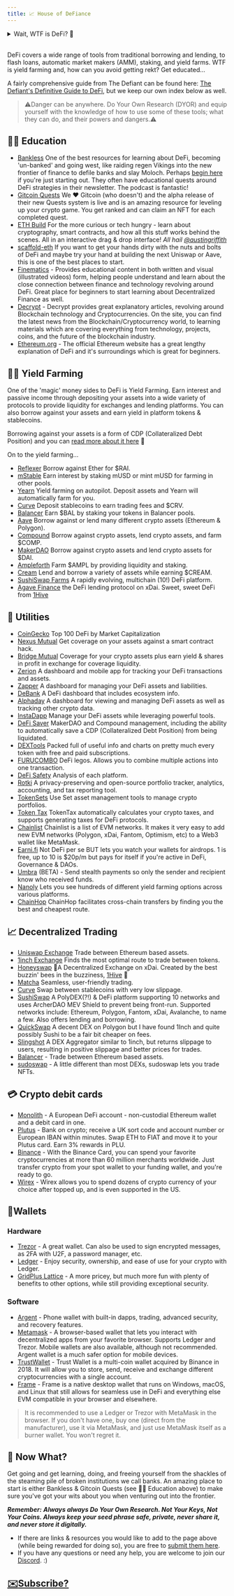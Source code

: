 ```yaml
---
title: 📈 House of DeFiance
---
```


<details>
<summary>Wait, WTF is DeFi? 🤔</summary>
<br />

Decentralized Finance is the application of cryptographic tools for financial applications. By trusting in code we can compose new ways to interact with tokens, which means money LEGOS. In the House of DeFi, we give you a small taste of some different DeFi platforms as well as recap some of the key platforms while covering their purpose.

* But why do we need DeFi? Don't we get financial services from banks?

TL;DR:  Want to ape a $5k investment into something at 3 AM (don't FOMO 😬), donate $10k to a small charity project in Costa Rica via [Giveth](https://giveth.io), borrow $1k to fix your car, send $100 to a friend on the other side of the world, or simply earn some interest on the assets you have in your wallet? With DeFi you can, and you don't have to go to a local bank branch, call anyone, or answer any probing questions before you do it. You can just do it. You become your own bank and it feels damn good.

It's true, we do get financial services from banks like Wells Fargo, HSBC, Lloyds, etc. But the banks aren't very nice and only serve to benefit their shareholders. Banks offer high interest accounts earning a whopping 0.1% APY and charge us to use their fine services. 🥳 For this amazing yield, we deposit funds into banks, and *our* funds are used to provide the liquidity for them to offer their services, make exorbitant profits from those services, and invest in arms and other nefarious ventures.  Not content with taking all the profit for themselves and making the world a poorer place, they also charge you to have these accounts and hammer you hard if you fall out of favor. Yay the banks. 💔

Decentralized Finance or "DeFi" is a bit different. 🙌 You get most of the same services you get in traditional, centralized finance, or "TradFi", but instead of the banks holding all the money and profiting from everything, the functions they traditionally perform are rolled into code (Smart Contracts) by very clever developers - often open-sourced - and run in a permissionless state on a global, public network of nodes (blockchain), using decentralized storage and no intermediaries involved. Anyone can deposit their assets, play an active role in the protocol, and get a share in the profits. 😁

Users are incentivized to use a protocol and often earn yield in the protocol's own token, which then can give them the ability to partake in the governance and evolution of the protocol, while being invested in the growth of DeFi itself.

Using, depositing, lending, borrowing & staking all can produce different yields that often vary, with the typical being 1-10% and in some (usually risky) cases, even 100%+. Often it will be much much more for the early users of these platforms. This is not without risk and you must always research anything you're considering throwing your precious assets at, *but* educate yourself, use risk management, and it is possible to begin to free yourself of the very broken financial system and make some sweet gains and passive income along the way.

</details>

<br />

DeFi covers a wide range of tools from traditional borrowing and lending, to flash loans, automatic market makers (AMM), staking, and yield farms. WTF is yield farming and, how can you avoid getting rekt? Get educated...

A fairly comprehensive guide from The Defiant can be found here: [The Defiant's Definitive Guide to DeFi](https://newsletter.thedefiant.io/p/the-defiants-definitive-guide-to), but we keep our own index below as well.

> ⚠️Danger can be anywhere. Do Your Own Research (DYOR) and equip yourself with the knowledge of how to use some of these tools; what they can do, and their powers and dangers.⚠️

## 👩‍🏫 Education

* [Bankless](https://newsletter.banklesshq.com/) One of the best resources for learning about DeFi, becoming 'un-banked' and going west, like raiding regen Vikings into the new frontier of finance to defile banks and slay Moloch.  Perhaps [begin here](https://newsletter.banklesshq.com/p/-guide-1-starting-with-bankless) if you're just starting out. They often have educational quests around DeFi strategies in their newsletter. The podcast is fantastic!
* [Gitcoin Quests](https://gitcoin.co/quests) We ❤️ Gitcoin (who doesn't) and the alpha release of their new Quests system is live and is an amazing resource for leveling up your crypto game. You get ranked and can claim an NFT for each completed quest.
* [ETH Build](https://eth.build/) For the more curious or tech hungry - learn about cryptography, smart contracts, and how all this stuff works behind the scenes. All in an interactive drag & drop interface! *All hail [@austingriffith](https://twitter.com/austingriffith)*
* [scaffold-eth](https://github.com/austintgriffith/scaffold-eth) If you want to get your hands dirty with the nuts and bolts of DeFi and maybe try your hand at building the next Uniswap or Aave, this is one of the best places to start. 
* [Finematics](https://finematics.com/guide-to-decentralized-finance/) - Provides educational content in both written and visual (illustrated videos) form, helping people understand and learn about the close connection between finance and technology revolving around DeFi. Great place for beginners to start learning about Decentralized Finance as well.  
* [Decrypt](https://decrypt.co/learn) - Decrypt provides great explanatory articles, revolving around Blockchain technology and Cryptocurrencies. On the site, you can find the latest news from the Blockchain/Cryptocurrency world, to learning materials which are covering everything from technology, projects, coins, and the future of the blockchain industry. 
* [Ethereum.org](https://ethereum.org/en/defi/) - The official Ethereum website has a great lengthy explanation of DeFi and it's surroundings which is great for beginners.

## 👨‍🌾 Yield Farming

One of the 'magic' money sides to DeFi is Yield Farming. Earn interest and passive income through depositing your assets into a wide variety of protocols to provide liquidity for exchanges and lending platforms. You can also borrow against your assets and earn yield in platform tokens & stablecoins. 

Borrowing against your assets is a form of CDP (Collateralized Debt Position) and you can [read more about it here](https://defitutorials.substack.com/p/collateralized-debt-positions-cdps) 👀

On to the yield farming...

* [Reflexer](https://reflexer.finance/) Borrow against Ether for $RAI.
* [mStable](https://app.mstable.org/) Earn interest by staking mUSD or mint mUSD for farming in other pools.
* [Yearn](https://yearn.finance/) Yield farming on autopilot. Deposit assets and Yearn will automatically farm for you.
* [Curve](https://www.curve.fi/) Deposit stablecoins to earn trading fees and $CRV.
* [Balancer](https://balancer.finance/) Earn $BAL by staking your tokens in Balancer pools.
* [Aave](https://aave.com/) Borrow against or lend many different crypto assets (Ethereum & Polygon).
* [Compound](https://compound.finance/) Borrow against crypto assets, lend crypto assets, and farm $COMP.
* [MakerDAO](https://makerdao.com/en/) Borrow against crypto assets and lend crypto assets for $DAI.
* [Ampleforth](https://www.ampleforth.org/dapps/) Farm $AMPL by providing liquidity and staking.
* [Cream](https://app.cream.finance/) Lend and borrow a variety of assets while earning $CREAM.
* [SushiSwap Farms](https://app.sushi.com/farm) A rapidly evolving, multichain (10!) DeFi platform.
* [Agave Finance](https://agave.finance/) the DeFi lending protocol on xDai. Sweet, sweet DeFi from [1Hive](https://1hive.org/)

## 🚰 Utilities

* [CoinGecko](https://www.coingecko.com/en/defi) Top 100 DeFi by Market Capitalization
* [Nexus Mutual](https://nexusmutual.io/) Get coverage on your assets against a smart contract hack.
* [Bridge Mutual](https://www.bridgemutual.io/) Coverage for your crypto assets plus earn yield & shares in profit in exchange for coverage liquidity.
* [Zerion](https://zerion.io/) A dashboard and mobile app for tracking your DeFi transactions and assets.
* [Zapper](https://www.zapper.fi/)  A dashboard for managing your DeFi assets and liabilities.
* [DeBank](https://debank.com/) A DeFi dashboard that includes ecosystem info.
* [Alphaday](https://alphaday.com/) A dashboard for viewing and managing DeFi assets as well as tracking other crypto data.
* [InstaDapp](https://instadapp.io/) Manage your DeFi assets while leveraging powerful tools.
* [DeFi Saver](https://defisaver.com/) MakerDAO and Compound management, including the ability to automatically save a CDP (Collateralized Debt Position) from being liquidated.
* [DEXTools](https://www.dextools.io/) Packed full of useful info and charts on pretty much every token with free and paid subscriptions.
* [FURUCOMBO](https://furucombo.app/) DeFi legos. Allows you to combine multiple actions into one transaction.
* [DeFi Safety](https://defisafety.com/) Analysis of each platform.
* [Rotki](https://rotki.com/) A privacy-preserving and open-source portfolio tracker, analytics, accounting, and tax reporting tool.
* [TokenSets](https://www.tokensets.com/) Use Set asset management tools to manage crypto portfolios.
* [Token Tax](https://tokentax.co/?via=yf-tools) TokenTax automatically calculates your crypto taxes, and supports generating taxes for DeFi protocols.
* [Chainlist](https://chainlist.org/) Chainlist is a list of EVM networks. It makes it very easy to add new EVM networks (Polygon, xDai, Fantom, Optimism, etc) to a Web3 wallet like MetaMask.
* [Earni.fi](https://earni.fi/) Not DeFi per se BUT lets you watch your wallets for airdrops. 1 is free, up to 10 is $20p/m but pays for itself if you're active in DeFi, Governance & DAOs.
* [Umbra](https://app.umbra.cash/) (BETA) - Send stealth payments so only the sender and recipient know who received funds.
* [Nanoly](https://nanoly.com/) Lets you see hundreds of different yield farming options across various platforms.
* [ChainHop](https://app.chainhop.exchange/) ChainHop facilitates cross-chain transfers by finding you the best and cheapest route.

## 📈 Decentralized Trading

* [Uniswap Exchange](https://app.uniswap.org/#/swap) Trade between Ethereum based assets.
* [1inch Exchange](https://1inch.exchange/) Finds the most optimal route to trade between tokens.
* [Honeyswap](https://honeyswap.org/)   🍯A Decentralized Exchange on xDai. Created by the best buzzin' bees in the buzziness, [1Hive](https://1hive.org/#/home) 🐝
* [Matcha](https://matcha.xyz/)  Seamless, user-friendly trading.
* [Curve](https://www.curve.fi/) Swap between stablecoins with very low slippage.
* [SushiSwap](https://app.sushi.com/swap) A PolyDEX(?!) & DeFi platform supporting 10 networks and uses ArcherDAO MEV Shield to prevent being front-run.  Supported networks include: Ethereum, Polygon, Fantom, xDai, Avalanche, to name a few. Also offers lending and borrowing.
* [QuickSwap](https://quickswap.exchange/) A decent DEX on Polygon but I have found 1Inch and quite possibly Sushi to be a fair bit cheaper on fees.
* [Slingshot](https://app.slingshot.finance/trade/) A DEX Aggregator similar to 1inch, but returns slippage to users, resulting in positive slippage and better prices for trades.
* [Balancer](https://balancer.fi/) - Trade between Ethereum based assets.
* [sudoswap](https://sudoswap.xyz/#/) - A little different than most DEXs, sudoswap lets you trade NFTs.

## 💳 Crypto debit cards

* [Monolith](https://monolith.xyz/) - A European DeFi account - non-custodial Ethereum wallet and a debit card in one.
* [Plutus](https://plutus.it/) - Bank on crypto; receive a UK sort code and account number or European IBAN within minutes. Swap ETH to FIAT and move it to your Plutus card. Earn 3% rewards in PLU.
* [Binance](https://www.binance.com/en/cards/) - With the Binance Card, you can spend your favorite cryptocurrencies at more than 60 million merchants worldwide. Just transfer crypto from your spot wallet to your funding wallet, and you're ready to go.
* [Wirex](https://wirexapp.com/]) - Wirex allows you to spend dozens of crypto currency of your choice after topped up, and is even supported in the US.

## 👛Wallets

### Hardware

* [Trezor](https://trezor.io/) - A great wallet. Can also be used to sign encrypted messages, as 2FA with U2F, a password manager, etc.
* [Ledger](https://www.ledger.com/) - Enjoy security, ownership, and ease of use for your crypto with Ledger.
* [GridPlus Lattice](https://gridplus.io/products/grid-lattice1) - A more pricey, but much more fun with plenty of benefits to other options, while still providing exceptional security.

### Software

* [Argent](https://www.argent.xyz/)  - Phone wallet with built-in dapps, trading, advanced security, and recovery features.
* [Metamask](https://metamask.io/) - A browser-based wallet that lets you interact with decentralized apps from your favorite browser. Supports Ledger and Trezor. Mobile wallets are also available, although not recommended. Argent wallet is a much safer option for mobile devices.
* [TrustWallet](https://trustwallet.com/) - Trust Wallet is a multi-coin wallet acquired by Binance in 2018. It will allow you to store, send, receive and exchange different cryptocurrencies with a single account.
* [Frame](https://frame.sh/) - Frame is a native desktop wallet that runs on Windows, macOS, and Linux that still allows for seamless use in DeFi and everything else EVM compatible in your browser and elsewhere.

> It is recommended to use a Ledger or Trezor with MetaMask in the browser. If you don't have one, buy one (direct from the manufacturer), use it via MetaMask, and just use MetaMask itself as a burner wallet. You won't regret it.

## 🎯 Now What?

Get going and get learning, doing, and freeing yourself from the shackles of the steaming pile of broken institutions we call banks. An amazing place to start is either Bankless & Gitcoin Quests (see 👩‍🏫 Education above) to make sure you've got your wits about you when venturing out into the frontier. 

***Remember:*** ***Always always Do Your Own Research. Not Your Keys, Not Your Coins. Always keep your seed phrase safe, private, never share it, and never store it digitally.***

* If there are links & resources you would like to add to the page above (while being rewarded for doing so), you are free to [submit them here](https://github.com/MetaFam/metagame-wiki/blob/master/docs/great-houses/house-of-defi.mdx).
* If you have any questions or need any help, you are welcome to join our [Discord](https://discord.gg/6JFXC9T). :)

## [✉️**Subscribe?**](https://metagame.substack.com/)
